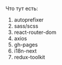 Что тут есть: 

1) autoprefixer
2) sass/scss
3) react-router-dom
4) axios 
5) gh-pages
6) i18n-next
7) redux-toolkit

